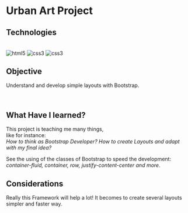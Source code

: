 # Urban Art Project

## Technologies
<div style="display:inline_block"><br />
    <img align="center" alt="html5" src="https://img.shields.io/badge/HTML5-E34F26?style=for-the-badge&logo=html5&logoColor=white">
    <img align="center" alt="css3" src="https://img.shields.io/badge/CSS3-1572B6?style=for-the-badge&logo=css3&logoColor=white">
    <img align="center" alt="css3" src="https://img.shields.io/badge/Bootstrap-563D7C?style=for-the-badge&logo=bootstrap&logoColor=white">

## Objective
Understand and develop simple layouts with Bootstrap.

<br />

## What Have I learned?
This project is teaching me many things, <br />like for instance: <br /><i>How to think as Bootstrap Developer? How to create Layouts and adapt with my final idea?</i>

See the using of the classes of Bootstrap to speed the development: <i> container-fluid, container, row, justify-content-center and more.</i>

## Considerations
Really this Framework will help a lot! It becomes to create several layouts simpler and faster way.
